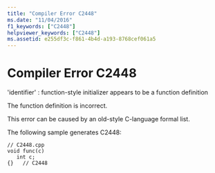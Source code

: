 ```yaml
---
title: "Compiler Error C2448"
ms.date: "11/04/2016"
f1_keywords: ["C2448"]
helpviewer_keywords: ["C2448"]
ms.assetid: e255df3c-f861-4b4d-a193-8768cef061a5
---
```

# Compiler Error C2448

'identifier' : function-style initializer appears to be a function definition

The function definition is incorrect.

This error can be caused by an old-style C-language formal list.

The following sample generates C2448:

```
// C2448.cpp
void func(c)
   int c;
{}   // C2448
```